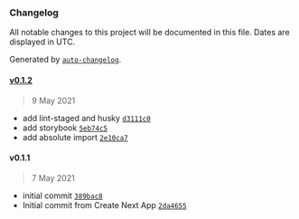 ### Changelog

All notable changes to this project will be documented in this file. Dates are displayed in UTC.

Generated by [`auto-changelog`](https://github.com/CookPete/auto-changelog).

#### [v0.1.2](https://github.com/tazirahmb/next-starter/compare/v0.1.1...v0.1.2)

> 9 May 2021

- add lint-staged and husky [`d3111c0`](https://github.com/tazirahmb/next-starter/commit/d3111c02ddd2d4abd00eeaa0d8fbb0aedb3711af)
- add storybook [`5eb74c5`](https://github.com/tazirahmb/next-starter/commit/5eb74c50046dbcb6531a9b6d496d40f6621e97bb)
- add absolute import [`2e10ca7`](https://github.com/tazirahmb/next-starter/commit/2e10ca7c4cb5eb8f817cee881437368a3877960f)

#### v0.1.1

> 7 May 2021

- initial commit [`389bac8`](https://github.com/tazirahmb/next-starter/commit/389bac842030348438790dd84e1d6d3034167ac1)
- Initial commit from Create Next App [`2da4655`](https://github.com/tazirahmb/next-starter/commit/2da46552abde86e018e6b38b2b6fb47906c6e859)
